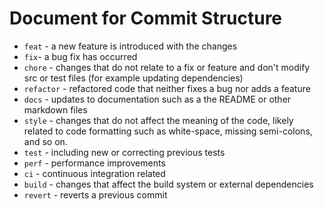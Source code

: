 Document for Commit Structure
===========================================================

* `feat` - a new feature is introduced with the changes
* `fix`- a bug fix has occurred
* `chore` - changes that do not relate to a fix or feature and don't modify src or test files (for example updating dependencies)
* `refactor` - refactored code that neither fixes a bug nor adds a feature
* `docs` - updates to documentation such as a the README or other markdown files
* `style` - changes that do not affect the meaning of the code, likely related to code formatting such as white-space, missing semi-colons, and so on.
* `test` - including new or correcting previous tests
* `perf` - performance improvements
* `ci` - continuous integration related
* `build` - changes that affect the build system or external dependencies
* `revert` - reverts a previous commit